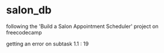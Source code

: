 # salon_db
following the 'Build a Salon Appointment Scheduler' project on freecodecamp


getting an error on subtask 1.1 : 19
